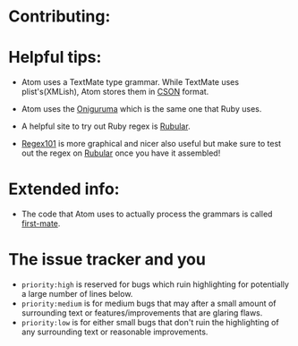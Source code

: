 # Contributing:

# Helpful tips:

* Atom uses a TextMate type grammar. While TextMate uses plist's(XMLish),
  Atom stores them in [CSON][CSON] format.

* Atom uses the [Oniguruma][Oniguruma] which is the same one that Ruby uses.
* A helpful site to try out Ruby regex is [Rubular][Rubular].
* [Regex101](regex101.com) is more graphical and nicer also useful but make
  sure to test out the regex on [Rubular][Rubular] once you have it assembled!

# Extended info:

* The code that Atom uses to actually process the grammars is called
  [first-mate][first-mate].


# The issue tracker and you

* `priority:high` is reserved for bugs which ruin highlighting for potentially
  a large number of lines below.
* `priority:medium` is for medium bugs that may after a small amount of surrounding
  text or features/improvements that are glaring flaws.
* `priority:low` is for either small bugs that don't ruin the highlighting of
  any surrounding text or reasonable improvements.

[CSON]: (https://github.com/bevry/cson)
[Rubular]: (http://rubular.com/)
[Oniguruma]: (https://en.wikipedia.org/wiki/Oniguruma)
[first-mate]: https://github.com/atom/first-mate
